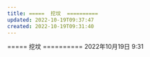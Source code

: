 ```yaml
---
title: =====  挖坟  ==========
updated: 2022-10-19T09:37:47
created: 2022-10-19T09:31:40
---
```


===== 挖坟 ==========
2022年10月19日
9:31
